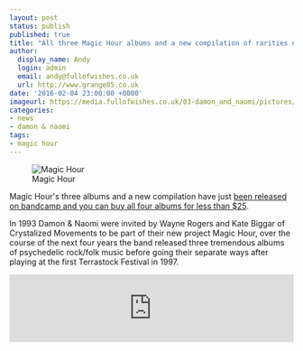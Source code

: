 ```yaml
---
layout: post
status: publish
published: true
title: "All three Magic Hour albums and a new compilation of rarities now available on Bandcamp"
author:
  display_name: Andy
  login: admin
  email: andy@fullofwishes.co.uk
  url: http://www.grange85.co.uk
date: '2016-02-04 23:00:00 +0000'
imageurl: https://media.fullofwishes.co.uk/03-damon_and_naomi/pictures/magic-hour-mosaic.jpg
categories:
- news
- damon & naomi
tags:
- magic hour
---
```

<figure class="caption aligncenter"><img src="https://media.fullofwishes.co.uk/03-damon_and_naomi/pictures/magic-hour-mosaic.jpg" alt="Magic Hour" /><figcaption class="caption-text">Magic Hour</figcaption></figure>
<p class="lead">Magic Hour's three albums and a new compilation have just <a href="https://magic-hour.bandcamp.com">been released on bandcamp and you can buy all four albums for less than $25</a>.</p>
<p>In 1993 Damon & Naomi were invited by Wayne Rogers and Kate Biggar of Crystalized Movements to be part of their new project Magic Hour, over the course of the next four years the band released three tremendous albums of psychedelic rock/folk music before going their separate ways after playing at the first Terrastock Festival in 1997.</p>
<iframe style="border: 0; width: 100%; height: 120px;" src="https://bandcamp.com/EmbeddedPlayer/album=3380459093/size=large/bgcol=ffffff/linkcol=0687f5/tracklist=false/artwork=small/transparent=true/" seamless><a href="http://magic-hour.bandcamp.com/album/no-excess-is-absurd">No Excess Is Absurd by Magic Hour</a></iframe>

